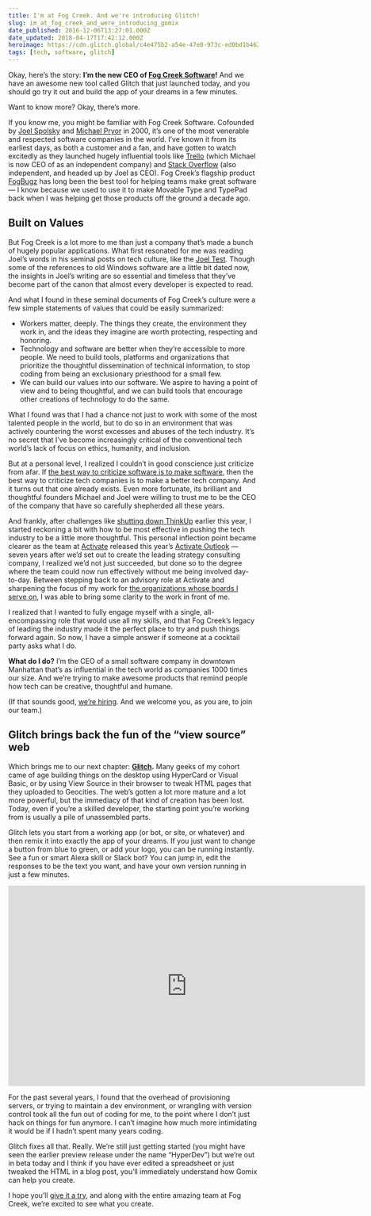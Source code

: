 ```yaml
---
title: I'm at Fog Creek. And we're introducing Glitch!
slug: im_at_fog_creek_and_were_introducing_gomix
date_published: 2016-12-06T13:27:01.000Z
date_updated: 2018-04-17T17:42:12.000Z
heroimage: https://cdn.glitch.global/c4e475b2-a54e-47e0-973c-ed0bd1b46262/fog-creek-product-history.png?v=1669862394565
tags: [tech, software, glitch]
---
```


Okay, here’s the story: **I’m the new CEO of [Fog Creek Software](https://fogcreek.com/)!** And we have an awesome new tool called Glitch that just launched today, and you should go try it out and build the app of your dreams in a few minutes.

Want to know more? Okay, there’s more.

If you know me, you might be familiar with Fog Creek Software. Cofounded by [Joel Spolsky](https://www.joelonsoftware.com/) and [Michael Pryor](https://twitter.com/michaelpryor) in 2000, it’s one of the most venerable and respected software companies in the world. I’ve known it from its earliest days, as both a customer and a fan, and have gotten to watch excitedly as they launched hugely influential tools like [Trello](https://trello.com/) (which Michael is now CEO of as an independent company) and [Stack Overflow](https://stackoverflow.com/) (also independent, and headed up by Joel as CEO). Fog Creek’s flagship product [FogBugz](https://fogbugz.com/) has long been the best tool for helping teams make great software — I know because we used to use it to make Movable Type and TypePad back when I was helping get those products off the ground a decade ago.

## Built on Values

But Fog Creek is a lot more to me than just a company that’s made a bunch of hugely popular applications. What first resonated for me was reading Joel’s words in his seminal posts on tech culture, like the [Joel Test](https://www.joelonsoftware.com/2000/08/09/the-joel-test-12-steps-to-better-code/). Though some of the references to old Windows software are a little bit dated now, the insights in Joel’s writing are so essential and timeless that they’ve become part of the canon that almost every developer is expected to read.

And what I found in these seminal documents of Fog Creek’s culture were a few simple statements of values that could be easily summarized:

- Workers matter, deeply. The things they create, the environment they work in, and the ideas they imagine are worth protecting, respecting and honoring.
- Technology and software are better when they’re accessible to more people. We need to build tools, platforms and organizations that prioritize the thoughtful dissemination of technical information, to stop coding from being an exclusionary priesthood for a small few.
- We can build our values into our software. We aspire to having a point of view and to being thoughtful, and we can build tools that encourage other creations of technology to do the same.

What I found was that I had a chance not just to work with some of the most talented people in the world, but to do so in an environment that was actively countering the worst excesses and abuses of the tech industry. It’s no secret that I’ve become increasingly critical of the conventional tech world’s lack of focus on ethics, humanity, and inclusion.

But at a personal level, I realized I couldn’t in good conscience just criticize from afar. If [the best way to criticize software is to make software](http://notes.torrez.org/2011/04/an-empathetic-plan.html), then the best way to criticize tech companies is to make a better tech company. And it turns out that one already exists. Even more fortunate, its brilliant and thoughtful founders Michael and Joel were willing to trust me to be the CEO of the company that have so carefully shepherded all these years.

And frankly, after challenges like [shutting down ThinkUp](https://medium.com/@anildash/the-end-of-thinkup-e600bc46cc56) earlier this year, I started reckoning a bit with how to be most effective in pushing the tech industry to be a little more thoughtful. This personal inflection point became clearer as the team at [Activate](http://activate.com/) released this year’s [Activate Outlook](http://activate.com/#outlook) — seven years after we’d set out to create the leading strategy consulting company, I realized we’d not just succeeded, but done so to the degree where the team could now run effectively without me being involved day-to-day. Between stepping back to an advisory role at Activate and sharpening the focus of my work for [the organizations whose boards I serve on](__GHOST_URL__/about.html), I was able to bring some clarity to the work in front of me.

I realized that I wanted to fully engage myself with a single, all-encompassing role that would use all my skills, and that Fog Creek’s legacy of leading the industry made it the perfect place to try and push things forward again. So now, I have a simple answer if someone at a cocktail party asks what I do.

**What do I do?** I’m the CEO of a small software company in downtown Manhattan that’s as influential in the tech world as companies 1000 times our size. And we’re trying to make awesome products that remind people how tech can be creative, thoughtful and humane.

(If that sounds good, [we’re hiring](http://www.fogcreek.com/careers). And we welcome you, as you are, to join our team.)

## Glitch brings back the fun of the “view source” web

Which brings me to our next chapter: **[Glitch](https://glitch.com/).** Many geeks of my cohort came of age building things on the desktop using HyperCard or Visual Basic, or by using View Source in their browser to tweak HTML pages that they uploaded to Geocities. The web’s gotten a lot more mature and a lot more powerful, but the immediacy of that kind of creation has been lost. Today, even if you’re a skilled developer, the starting point you’re working from is usually a pile of unassembled parts.

Glitch lets you start from a working app (or bot, or site, or whatever) and then remix it into exactly the app of your dreams. If you just want to change a button from blue to green, or add your logo, you can be running instantly. See a fun or smart Alexa skill or Slack bot? You can jump in, edit the responses to be the text you want, and have your own version running in just a few minutes.

<iframe width="720" height="405" src="https://www.youtube.com/embed/DVIG9QEv68Y" title="What is Glitch?" frameborder="0" allow="accelerometer; autoplay; clipboard-write; encrypted-media; gyroscope; picture-in-picture" allowfullscreen></iframe>

For the past several years, I found that the overhead of provisioning servers, or trying to maintain a dev environment, or wrangling with version control took all the fun out of coding for me, to the point where I don’t just hack on things for fun anymore. I can’t imagine how much more intimidating it would be if I hadn’t spent many years coding.

Glitch fixes all that. Really. We’re still just getting started (you might have seen the earlier preview release under the name “HyperDev”) but we’re out in beta today and I think if you have ever edited a spreadsheet or just tweaked the HTML in a blog post, you’ll immediately understand how Gomix can help you create.

I hope you’ll [give it a try](https://glitch.com/), and along with the entire amazing team at Fog Creek, we’re excited to see what you create.
